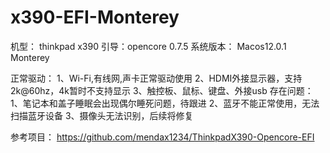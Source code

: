 # x390-EFI-Monterey
机型： thinkpad x390 
引导：opencore 0.7.5 
系统版本： Macos12.0.1 Monterey   

正常驱动：
    1、Wi-Fi,有线网,声卡正常驱动使用
	2、HDMI外接显示器，支持2k@60hz，4k暂时不支持显示
	3、触控板、鼠标、键盘、外接usb
存在问题：
    1、笔记本和盖子睡眠会出现偶尔睡死问题，待跟进
	2、蓝牙不能正常使用，无法扫描蓝牙设备
	3、摄像头无法识别，后续将修复

参考项目： https://github.com/mendax1234/ThinkpadX390-Opencore-EFI
